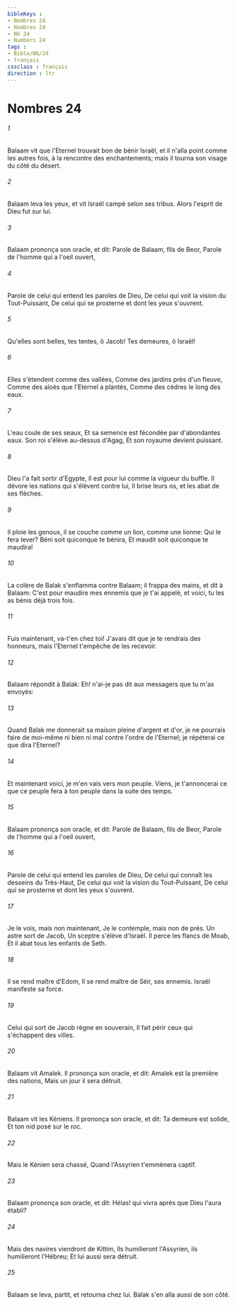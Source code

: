 ```yaml
---
bibleKeys : 
- Nombres 24
- Nombres 24
- Nb 24
- Numbers 24
tags : 
- Bible/Nb/24
- français
cssclass : français
direction : ltr
---
```


# Nombres 24

###### 1
Balaam vit que l'Eternel trouvait bon de bénir Israël, et il n'alla point comme les autres fois, à la rencontre des enchantements; mais il tourna son visage du côté du désert.
###### 2
Balaam leva les yeux, et vit Israël campé selon ses tribus. Alors l'esprit de Dieu fut sur lui.
###### 3
Balaam prononça son oracle, et dit: Parole de Balaam, fils de Beor, Parole de l'homme qui a l'oeil ouvert,
###### 4
Parole de celui qui entend les paroles de Dieu, De celui qui voit la vision du Tout-Puissant, De celui qui se prosterne et dont les yeux s'ouvrent.
###### 5
Qu'elles sont belles, tes tentes, ô Jacob! Tes demeures, ô Israël!
###### 6
Elles s'étendent comme des vallées, Comme des jardins près d'un fleuve, Comme des aloès que l'Eternel a plantés, Comme des cèdres le long des eaux.
###### 7
L'eau coule de ses seaux, Et sa semence est fécondée par d'abondantes eaux. Son roi s'élève au-dessus d'Agag, Et son royaume devient puissant.
###### 8
Dieu l'a fait sortir d'Egypte, Il est pour lui comme la vigueur du buffle. Il dévore les nations qui s'élèvent contre lui, Il brise leurs os, et les abat de ses flèches.
###### 9
Il ploie les genoux, il se couche comme un lion, comme une lionne: Qui le fera lever? Béni soit quiconque te bénira, Et maudit soit quiconque te maudira!
###### 10
La colère de Balak s'enflamma contre Balaam; il frappa des mains, et dit à Balaam: C'est pour maudire mes ennemis que je t'ai appelé, et voici, tu les as bénis déjà trois fois.
###### 11
Fuis maintenant, va-t'en chez toi! J'avais dit que je te rendrais des honneurs, mais l'Eternel t'empêche de les recevoir.
###### 12
Balaam répondit à Balak: Eh! n'ai-je pas dit aux messagers que tu m'as envoyés:
###### 13
Quand Balak me donnerait sa maison pleine d'argent et d'or, je ne pourrais faire de moi-même ni bien ni mal contre l'ordre de l'Eternel; je répéterai ce que dira l'Eternel?
###### 14
Et maintenant voici, je m'en vais vers mon peuple. Viens, je t'annoncerai ce que ce peuple fera à ton peuple dans la suite des temps.
###### 15
Balaam prononça son oracle, et dit: Parole de Balaam, fils de Beor, Parole de l'homme qui a l'oeil ouvert,
###### 16
Parole de celui qui entend les paroles de Dieu, De celui qui connaît les desseins du Très-Haut, De celui qui voit la vision du Tout-Puissant, De celui qui se prosterne et dont les yeux s'ouvrent.
###### 17
Je le vois, mais non maintenant, Je le contemple, mais non de près. Un astre sort de Jacob, Un sceptre s'élève d'Israël. Il perce les flancs de Moab, Et il abat tous les enfants de Seth.
###### 18
Il se rend maître d'Edom, Il se rend maître de Séir, ses ennemis. Israël manifeste sa force.
###### 19
Celui qui sort de Jacob règne en souverain, Il fait périr ceux qui s'échappent des villes.
###### 20
Balaam vit Amalek. Il prononça son oracle, et dit: Amalek est la première des nations, Mais un jour il sera détruit.
###### 21
Balaam vit les Kéniens. Il prononça son oracle, et dit: Ta demeure est solide, Et ton nid posé sur le roc.
###### 22
Mais le Kénien sera chassé, Quand l'Assyrien t'emmènera captif.
###### 23
Balaam prononça son oracle, et dit: Hélas! qui vivra après que Dieu l'aura établi?
###### 24
Mais des navires viendront de Kittim, Ils humilieront l'Assyrien, ils humilieront l'Hébreu; Et lui aussi sera détruit.
###### 25
Balaam se leva, partit, et retourna chez lui. Balak s'en alla aussi de son côté.
